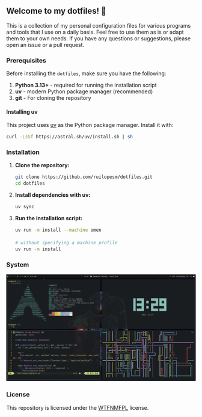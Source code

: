 ## Welcome to my dotfiles! 🐧

This is a collection of my personal configuration files for various programs and tools that I use on a daily basis. Feel free to use them as is or adapt them to your own needs. If you have any questions or suggestions, please open an issue or a pull request.

### Prerequisites

Before installing the `dotfiles`, make sure you have the following:

1. **Python 3.13+** - required for running the installation script
2. **uv** - modern Python package manager (recommended)
3. **git** - For cloning the repository

#### Installing uv


This project uses [uv](https://docs.astral.sh/uv/) as the Python package manager. Install it with:

```bash
curl -LsSf https://astral.sh/uv/install.sh | sh
```

### Installation

1. **Clone the repository:**
   ```bash
   git clone https://github.com/ruilopesm/dotfiles.git
   cd dotfiles
   ```

2. **Install dependencies with uv:**
   ```bash
   uv sync
   ```

3. **Run the installation script:**
   ```bash
   uv run -m install --machine omen
    
   # without specifying a machine profile
   uv run -m install
   ```

### System

![2024-12-29](.github/assets/2024-12-29.png)

### License

This repository is licensed under the [WTFNMFPL](LICENSE) license.
